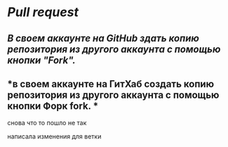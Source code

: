 # *Pull request*

## *В своем аккаунте на GitHub здать копию репозитория из другого аккаунта с помощью кнопки "Fork".*


## *в своем аккаунте на ГитХаб создать копию репозитория из другого аккаунта с помощью кнопки Форк fork. *
снова что то пошло не так

   написала изменения для ветки
        